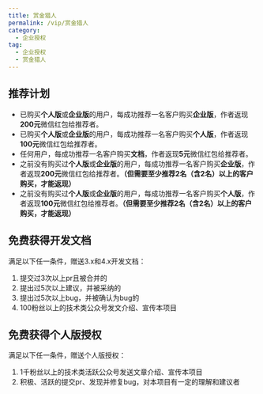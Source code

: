 ```yaml
---
title: 赏金猎人
permalink: /vip/赏金猎人
category:
  - 企业授权
tag:
  - 企业授权
  - 赏金猎人
---
```


## 推荐计划
- 已购买**个人版**或**企业版**的用户，每成功推荐一名客户购买**企业版**，作者返现**200元**微信红包给推荐者。
- 已购买**个人版**或**企业版**的用户，每成功推荐一名客户购买**个人版**，作者返现**100元**微信红包给推荐者。
- 任何用户，每成功推荐一名客户购买**文档**，作者返现**5元**微信红包给推荐者。
- 之前没有购买过**个人版**或**企业版**的用户，每成功推荐一名客户购买**企业版**，作者返现**200元**微信红包给推荐者。**（但需要至少推荐2名（含2名）以上的客户购买，才能返现）**
- 之前没有购买过**个人版**或**企业版**的用户，每成功推荐一名客户购买**个人版**，作者返现**100元**微信红包给推荐者。**（但需要至少推荐2名（含2名）以上的客户购买，才能返现）**

## 免费获得开发文档

满足以下任一条件，赠送3.x和4.x开发文档：

1. 提交过3次以上pr且被合并的
2. 提出过5次以上建议，并被采纳的
3. 提出过5次以上bug，并被确认为bug的
4. 100粉丝以上的技术类公众号发文介绍、宣传本项目

## 免费获得个人版授权

满足以下任一条件，赠送个人版授权：

1. 1千粉丝以上的技术类活跃公众号发送文章介绍、宣传本项目
2. 积极、活跃的提交pr、发现并修复bug，对本项目有一定的理解和建议者
